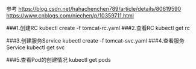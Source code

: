 
参考
https://blog.csdn.net/hahachenchen789/article/details/80619590
https://www.cnblogs.com/niechen/p/10359711.html


###1.创建RC
kubectl create -f tomcat-rc.yaml
###2.查看RC
kubectl get rc

###3.创建服务Service
kubectl create -f tomcat-svc.yaml
###4.查看服务Service
kubectl get svc

###5.查看Pod的创建情况
kubectl get pods